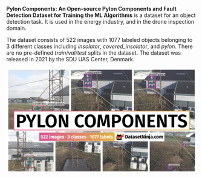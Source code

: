 **Pylon Components: An Open-source Pylon Components and Fault Detection Dataset for Training the ML Algorithms** is a dataset for an object detection task. It is used in the energy industry, and in the drone inspection domain. 

The dataset consists of 522 images with 1077 labeled objects belonging to 3 different classes including *insolator*, *covered_insolator*, and *pylon*. There are no pre-defined <i>train/val/test</i> splits in the dataset. The dataset was released in 2021 by the SDU UAS Center, Denmark.

<img src="https://github.com/dataset-ninja/pylon-components/raw/main/visualizations/poster.png">
